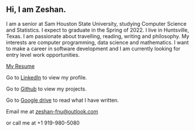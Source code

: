 ## Hi, I am Zeshan.

I am a senior at Sam Houston State University, studying Computer Science and Statistics. I expect to graduate in the Spring of 2022. I live in Huntsville, Texas. I am passionate about travelling, reading, writing and philosophy. My interests are computer programming, data science and mathematics. I want to make a career in software development and I am currently looking for entry level work opportunities. 

[My Resume](Resume.jpg)

Go to [LinkedIn](https://www.linkedin.com/in/Zeshan-Fnu/) to view my profile.

Go to [Github](https://github.com/Zeshan-Fnu) to view my projects.

Go to [Google drive](https://drive.google.com/drive/folders/1uaRxFfPkxld0ZSqTHA2dyBpOHT6ObSgn?usp=sharing) to read what I have written.

Email me at zeshan-fnu@outlook.com

or call me at +1 919-980-5080
